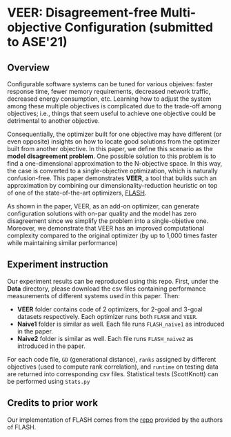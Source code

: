 # VEER: Disagreement-free Multi-objective Configuration (submitted to ASE'21)
## Overview
Configurable software systems can be tuned for various objeives: faster response time, 
fewer memory requirements, decreased network traffic, decreased energy consumption,
etc. Learning how to adjust the system among these
multiple objectives is complicated due to the trade-off among objectives;
i.e., things that seem useful to achieve one objective could
be detrimental to another objective. 

Consequentially, the optimizer
built for one objective may have different (or even opposite) insights
on how to locate good solutions from the optimizer built
from another objective. In this paper, we define this scenario as the
**model disagreement problem**. One possible solution to this problem is to find a one-dimensional
approximation to the N-objective space. In this way, the case is
converted to a single-objective optimization, which is naturally
confusion-free. This paper demonstrates **VEER**, a tool that builds
such an approximation by combining our dimensionality-reduction
heuristic on top of one of the state-of-the-art optimizers, [FLASH](https://ieeexplore.ieee.org/document/8469102).

As shown in the paper, VEER, as an add-on optimizer, can generate configuration solutions 
with on-par quality and the model has zero disagreement
since we simplify the problem into a single-objetive one.
Moreover, we demonstrate that VEER has
an improved computational complexity compared to the original
optimizer (by up to 1,000 times faster while maintaining similar
performance)

## Experiment instruction
Our experiment results can be reproduced using this repo. First, under the **Data** directory,
please download the csv files containing performance measurements of different systems used in this paper.
Then:

+ **VEER** folder contains code of 2 optimizers, for 2-goal and 3-goal datasets respectively. Each optimizer runs both `FLASH` and `VEER`.
+ **Naive1** folder is similar as well. Each file runs `FLASH_naive1` as introduced in the paper. 
+ **Naive2** folder is similar as well. Each file runs `FLASH_naive2` as introduced in the paper. 

For each code file, `GD` (generational distance), `ranks` assigned by different objectives (used to compute rank correlation), and `runtime` on testing data are
returned into corresponding csv files. 
Statistical tests (ScottKnott) can be performed using `Stats.py`

## Credits to prior work
Our implementation of FLASH comes from the [repo](https://github.com/FlashRepo/Flash-General) provided by the authors of FLASH.
